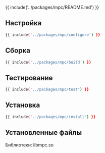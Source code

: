 {{ include('../packages/mpc/README.md') }}

## Настройка

```bash 
{{ include('../packages/mpc/configure') }}
```

## Сборка

```bash 
{{ include('../packages/mpc/build') }}
```

## Тестирование

```bash 
{{ include('../packages/mpc/test') }}
```

## Установка

```bash 
{{ include('../packages/mpc/install') }}
```

## Установленные файлы

Библиотеки: libmpc.so


